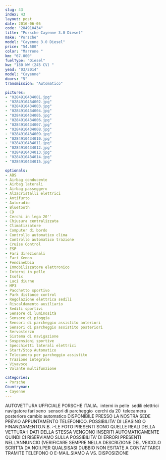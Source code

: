 ```yaml
---
slug: 43
index: 43
layout: post
date: 2016-06-05
code: "284910434"
title: "Porsche Cayenne 3.0 Diesel"
make: "Porsche"
model: "Cayenne 3.0 Diesel"
price: "54.500"
color: "Marrone "
km: "67.000"
fuelType: "Diesel"
kw: "180 kW (245 CV) "
yead: "03/2014"
model: "Cayenne"
doors: "5"
transmission: "Automatico"

pictures:
- "0284910434001.jpg"
- "0284910434002.jpg"
- "0284910434003.jpg"
- "0284910434004.jpg"
- "0284910434005.jpg"
- "0284910434006.jpg"
- "0284910434007.jpg"
- "0284910434008.jpg"
- "0284910434009.jpg"
- "0284910434010.jpg"
- "0284910434011.jpg"
- "0284910434012.jpg"
- "0284910434013.jpg"
- "0284910434014.jpg"
- "0284910434015.jpg"

optionals:
- ABS
- Airbag conducente
- Airbag laterali
- Airbag passeggero
- Alzacristalli elettrici
- Antifurto
- Autoradio
- Bluetooth
- CD
- Cerchi in lega 20''
- Chiusura centralizzata
- Climatizzatore
- Computer di bordo
- Controllo automatico clima
- Controllo automatico trazione
- Cruise Control
- ESP
- Fari direzionali
- Fari Xenon
- Fendinebbia
- Immobilizzatore elettronico
- Interni in pelle
- Isofix
- Luci diurne
- MP3
- Pacchetto sportivo
- Park distance control
- Regolazione elettrica sedili
- Riscaldamento ausiliario
- Sedili sportivi
- Sensore di luminosità
- Sensore di pioggia
- Sensori di parcheggio assistito anteriori
- Sensori di parcheggio assistito posteriori
- Servosterzo
- Sistema di navigazione
- Sospensioni sportive
- Specchietti laterali elettrici
- Start/Stop Automatico
- Telecamera per parcheggio assistito
- Trazione integrale
- Vivavoce
- Volante multifunzione

categories:
- Porsche
Countryman:
- Cayenne
---
```

AUTOVETTURA UFFICIALE PORSCHE ITALIA.  interni in pelle  sedili elettrici  navigatore fari xeno  sensori di parcheggio  cerchi da 20  telecamera posteriore cambio automatico DISPONIBILE PRESSO LA NOSTRA SEDE PREVIO APPUNTAMENTO TELEFONICO. POSSIBILITA' DI LEASING O FINANZIAMENTO.N.B. :-LE FOTO PRESENTI SONO QUELLE REALI DELLA VETTURA-I DATI DELLA STESSA VENGONO INSERITI AUTOMATICAMENTE QUINDI CI RISERVIAMO SULLA POSSIBILITA' DI ERRORI PRESENTI NELL'ANNUNCIO (VERIFICARE SEMPRE NELLA DESCRIZIONE DEL VEICOLO SCRITTA DA NOI).PER QUALSISASI DUBBIO NON ESITATE A CONTATTARCI TRAMITE TELEFONO O E-MAIL.SIAMO A VS. DISPOSIZIONE
